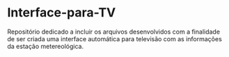 # Interface-para-TV
Repositório dedicado a incluir os arquivos desenvolvidos com a finalidade de ser criada uma interface automática para televisão com as informações da estação metereológica.
